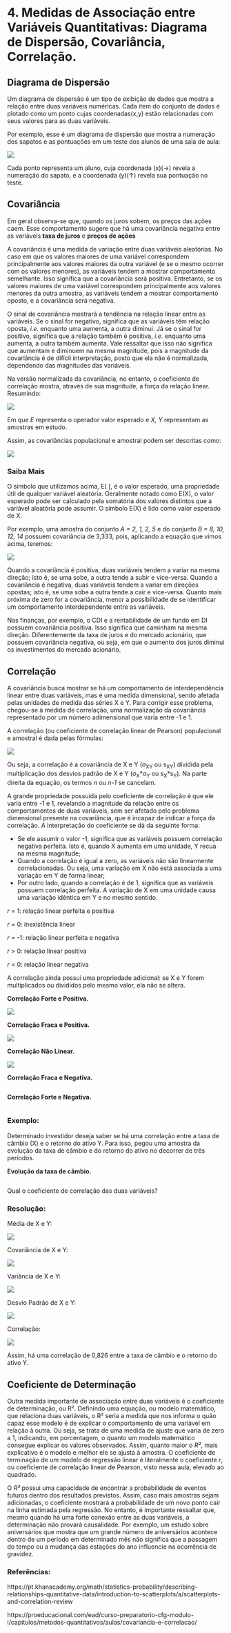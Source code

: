 <h1>4. Medidas de Associação entre Variáveis Quantitativas: Diagrama de Dispersão, Covariância, Correlação.</h1>
<h2>Diagrama de Dispersão</h2>
<p>Um diagrama de dispersão é um tipo de exibição de dados que mostra a relação entre duas variáveis numéricas. Cada item do conjunto de dados é plotado como um ponto cujas coordenadas(x,y) estão relacionadas com seus valores para as duas variáveis.</p>
<p>Por exemplo, esse é um diagrama de dispersão que mostra a numeração dos sapatos e as pontuações em um teste dos alunos de uma sala de aula:</p>
<img src="Scatter-Diagram.jpg">
<p>Cada ponto representa um aluno, cuja coordenada (x)(→) revela a numeração do sapato, e a coordenada (y)(↑) revela sua pontuação no teste.</p>
<h2>Covariância</h2>
<p>Em geral observa-se que, quando os juros sobem, os preços das ações caem. Esse comportamento sugere que há uma covariância negativa entre as variáveis <b>taxa de juros</b> e <b>preços de ações</b></p>
<p>A covariância é uma medida de variação entre duas variáveis aleatórias. No caso em que os valores maiores de uma variável correspondem principalmente aos valores maiores da outra variável (e se o mesmo ocorrer com os valores menores), as variáveis tendem a mostrar comportamento semelhante. Isso significa que a covariância será positiva. Entretanto, se os valores maiores de uma variável correspondem principalmente aos valores menores da outra amostra, as variáveis tendem a mostrar comportamento oposto, e a covariância será negativa.</p>
<p>O sinal de covariância mostrará a tendência na relação linear entre as variáveis. Se o sinal for negativo, significa que as variáveis têm relação oposta,<em> i.e.</em> enquanto uma aumenta, a outra diminui. Já se o sinal for positivo, significa que a relação também é positiva,<em> i.e.</em> enquanto uma aumenta, a outra também aumenta. Vale ressaltar que isso não significa que aumentam e diminuem na mesma magnitude, pois a magnitude da covariância é de difícil interpretação, posto que ela não é normalizada, dependendo das magnitudes das variáveis.</p>
<p>Na versão normalizada da covariância, no entanto, o coeficiente de correlação mostra, através de sua magnitude, a força da relação linear. Resumindo:</p>
<img src="Cov.png">
<p>Em que <i>E</i> representa o operador valor esperado e <i>X, Y</i> representam as amostras em estudo.</p>
<p>Assim, as covariâncias populacional e amostral podem ser descritas como:</p>
<img src="Cov-Population-and-Sample.png">
<h3>Saiba Mais</h3>
<p>O símbolo que utilizamos acima, E[ ], é o valor esperado, uma propriedade útil de qualquer variável aleatória. Geralmente notado como E(X), o valor esperado pode ser calculado pela somatória dos valores distintos que a variável aleatória pode assumir. O símbolo E(X) é lido como valor esperado de X.</p>
<p>Por exemplo, uma amostra do conjunto <i>A = 2, 1, 2, 5</i> e do conjunto <i>B = 8, 10, 12, 14</i> possuem covariância de 3,333, pois, aplicando a equação que vimos acima, teremos:</p>
<img src="Cov-Calculation.png">
<p>Quando a covariância é positiva, duas variáveis tendem a variar na mesma direção; isto é, se uma sobe, a outra tende a subir e vice-versa. Quando a covariância é negativa, duas variáveis tendem a variar em direções opostas; isto é, se uma sobe a outra tende a cair e vice-versa. Quanto mais próxima de zero for a covariância, menor a possibilidade de se identificar um comportamento interdependente entre as variáveis.</p>
<p>Nas finanças, por exemplo, o CDI e a rentabilidade de um fundo em DI possuem covariância positiva. Isso significa que caminham na mesma direção. Diferentemente da taxa de juros e do mercado acionário, que possuem covariância negativa, ou seja, em que o aumento dos juros diminui os investimentos do mercado acionário.</p>
<h2>Correlação</h2>
<p>A covariância busca mostrar se há um comportamento de interdependência linear entre duas variáveis, mas é uma medida dimensional, sendo afetada pelas unidades de medida das séries X e Y. Para corrigir esse problema, chegou-se à medida de correlação, uma normalização da covariância representado por um número adimensional que varia entre -1 e 1.</p>
<p>A correlação (ou coeficiente de correlação linear de Pearson) populacional e amostral é dada pelas fórmulas:</p>
<img src="Correlation-Population-and-Sample.png">
<p>Ou seja, a correlação é a covariância de X e Y (σ<sub>XY</sub> ou s<sub>XY</sub>) dividida pela multiplicação dos desvios padrão de X e Y (σ<sub>X</sub>*σ<sub>Y</sub> ou s<sub>X</sub>*s<sub>Y</sub>). Na parte direita da equação, os termos <em>n </em>ou <em>n-1</em> se cancelam.</p>
<p>A grande propriedade possuída pelo coeficiente de correlação é que ele varia entre -1 e 1, revelando a magnitude da relação entre os comportamentos de duas variáveis, sem ser afetado pelo problema dimensional presente na covariância, que é incapaz de indicar a força da correlação. A interpretação do coeficiente se dá da seguinte forma:</p>
<ul>
  <li>Se ele assumir o valor -1, significa que as variáveis possuem correlação negativa perfeita. Isto é, quando X aumenta em uma unidade, Y recua na mesma magnitude;</li>
  <li>Quando a correlação é igual a zero, as variáveis não são linearmente correlacionadas. Ou seja, uma variação em X não está associada a uma variação em Y de forma linear;</li>
  <li>Por outro lado, quando a correlação é de 1, significa que as variáveis possuem correlação perfeita. A variação de X em uma unidade causa uma variação idêntica em Y e no mesmo sentido.</li>
</ul>
<p><em>r</em> = 1: relação linear perfeita e positiva</p>
<p><em>r</em> = 0: inexistência linear</p>
<p><em>r</em> = -1: relação linear perfeita e negativa</p>
<p><em>r</em> > 0: relação linear positiva</p>
<p><em>r</em> < 0: relação linear negativa</p>
<p>A correlação ainda possui uma propriedade adicional: se X e Y forem multiplicados ou divididos pelo mesmo valor, ela não se altera.</p>
<p><b>Correlação Forte e Positiva.</b></p>
<img src="Correlation-Strong-and-Positive.png">
<p><b>Correlação Fraca e Positiva.</b></p>
<img src="Correlation-Weak-and-Positive.png">
<p><b>Correlação Não Linear.</b></p>
<img src="Correlation-Not-Linear.png">
<p><b>Correlação Fraca e Negativa.</b></p>
<img src="">
<p><b>Correlação Forte e Negativa.</b></p>
<img src="">
<h3>Exemplo:</h3>
<p>Determinado investidor deseja saber se há uma correlação entre a taxa de câmbio (X) e o retorno do ativo Y. Para isso, pegou uma amostra da evolução da taxa de câmbio e do retorno do ativo no decorrer de três períodos.</p>
<p><b>Evolução da taxa de câmbio.</b></p>
<img src="">
<p>Qual o coeficiente de correlação das duas variáveis?</p>
<h3>Resolução:</h3>
<p>Média de X e Y:</p>
<img src="Mean-x-y.png">
<p>Covariância de X e Y:</p>
<img src="Cov-x-y.png">
<p>Variância de X e Y:</p>
<img src="Var-x-y.png">
<p>Desvio Padrão de X e Y:</p>
<img src="Dp-x-y.png">
<p>Correlação:</p>
<img src="Correlation-x-y.png">
<p>Assim, há uma correlação de 0,826 entre a taxa de câmbio e o retorno do ativo Y.</p>
<h2>Coeficiente de Determinação</h2>
<p>Outra medida importante de associação entre duas variáveis é o coeficiente de determinação, ou R². Definindo uma equação, ou modelo matemático, que relaciona duas variáveis, o R² seria a medida que nos informa o quão capaz esse modelo é de explicar o comportamento de uma variável em relação à outra. Ou seja, se trata de uma medida de ajuste que varia de zero a 1, indicando, em porcentagem, o quanto um modelo matemático consegue explicar os valores observados. Assim, quanto maior o <i>R²</i>, mais explicativo é o modelo e melhor ele se ajusta à amostra. O coeficiente de terminação de um modelo de regressão linear é literalmente o coeficiente <em>r</em>, ou coeficiente de correlação linear de Pearson, visto nessa aula, elevado ao quadrado.</p>
<p>O <i>R²</i> possui uma capacidade de encontrar a probabilidade de eventos futuros dentro dos resultados previstos. Assim, caso mais amostras sejam adicionadas, o coeficiente mostrará a probabilidade de um novo ponto cair na linha estimada pela regressão. No entanto, é importante ressaltar que, mesmo quando há uma forte conexão entre as duas variáveis, a determinação não provará causalidade. Por exemplo, um estudo sobre aniversários que mostra que um grande número de aniversários acontece dentro de um período em determinado mês não significa que a passagem do tempo ou a mudança das estações do ano influencie na ocorrência de gravidez.</p>
<h3>Referências:</h3>
<p>https://pt.khanacademy.org/math/statistics-probability/describing-relationships-quantitative-data/introduction-to-scatterplots/a/scatterplots-and-correlation-review</p>
<p>https://proeducacional.com/ead/curso-preparatorio-cfg-modulo-i/capitulos/metodos-quantitativos/aulas/covariancia-e-correlacao/</p>
